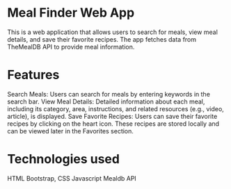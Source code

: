 # Meal Finder Web App

This is a web application that allows users to search for meals, view meal details, and save their favorite recipes. The app fetches data from TheMealDB API to provide meal information.

# Features

Search Meals: Users can search for meals by entering keywords in the search bar.
View Meal Details: Detailed information about each meal, including its category, area, instructions, and related resources (e.g., video, article), is displayed.
Save Favorite Recipes: Users can save their favorite recipes by clicking on the heart icon. These recipes are stored locally and can be viewed later in the Favorites section.

# Technologies used
HTML
Bootstrap, CSS
Javascript
Mealdb API